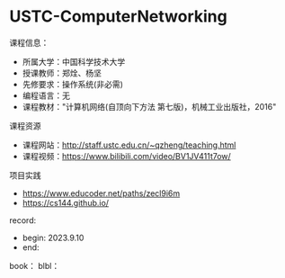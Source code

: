# USTC-ComputerNetworking

课程信息：

- 所属大学：中国科学技术大学
- 授课教师：郑烇、杨坚
- 先修要求：操作系统(非必需)
- 编程语言：无
- 课程教材："计算机网络(自顶向下方法 第七版)，机械工业出版社，2016"

课程资源

- 课程网站：<http://staff.ustc.edu.cn/~qzheng/teaching.html>
- 课程视频：<https://www.bilibili.com/video/BV1JV411t7ow/>

项目实践

- <https://www.educoder.net/paths/zecl9i6m>
- <https://cs144.github.io/>

record:

- begin: 2023.9.10
- end:

book：
blbl：
